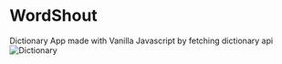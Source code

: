 # WordShout
Dictionary App made with Vanilla Javascript by fetching dictionary api
![Dictionary](https://user-images.githubusercontent.com/119485192/233037158-1a26c712-25ca-4eda-9e1c-5fa8932c509b.PNG)
